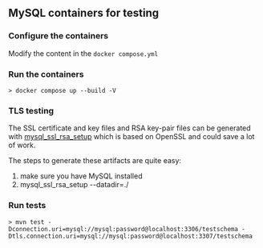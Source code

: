 ## MySQL containers for testing

### Configure the containers

Modify the content in the `docker compose.yml`

### Run the containers

```
> docker compose up --build -V
```

### TLS testing

The SSL certificate and key files and RSA key-pair files can be generated with [mysql_ssl_rsa_setup](https://dev.mysql.com/doc/refman/8.0/en/mysql-ssl-rsa-setup.html) which is based on OpenSSL and could save a lot of work.

The steps to generate these artifacts are quite easy:

1. make sure you have MySQL installed
2. mysql_ssl_rsa_setup --datadir=./

### Run tests

```
> mvn test -Dconnection.uri=mysql://mysql:password@localhost:3306/testschema -Dtls.connection.uri=mysql://mysql:password@localhost:3307/testschema
```
